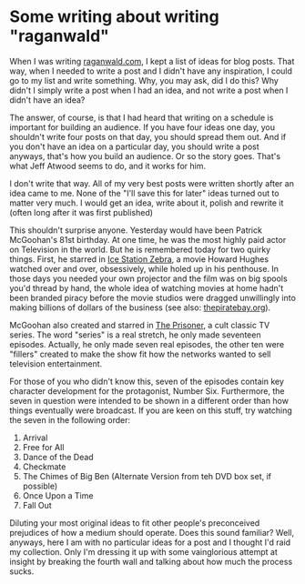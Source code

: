 Some writing about writing "raganwald"
===

When I was writing [raganwald.com](http://raganwald.com), I kept a list of ideas for blog posts. That way, when I needed to write a post and I didn't have any inspiration, I could go to my list and write something. Why, you may ask, did I do this? Why didn't I simply write a post when I had an idea, and not write a post when I didn't have an idea?

The answer, of course, is that I had heard that writing on a schedule is important for building an audience. If you have four ideas one day, you shouldn't write four posts on that day, you should spread them out. And if you don't have an idea on a particular day, you should write a post anyways, that's how you build an audience. Or so the story goes. That's what Jeff Atwood seems to do, and it works for him.

I don't write that way. All of my very best posts were written shortly after an idea came to me. None of the "I'll save this for later" ideas turned out to matter very much. I would get an idea, write about it, polish and rewrite it (often long after it was first published)

This shouldn't surprise anyone. Yesterday would have been Patrick McGoohan's 81st birthday. At one time, he was the most highly paid actor on Television in the world. But he is remembered today for two quirky things. First, he starred in [Ice Station Zebra](http://thepiratebay.org/torrent/4519277/Ice_Station_Zebra-AC3-5.1-DVDRip[Eng]1968.avi), a movie Howard Hughes watched over and over, obsessively, while holed up in his penthouse. In those days you needed your own projector and the film was on big spools you'd thread by hand, the whole idea of watching movies at home hadn't been branded piracy before the movie studios were dragged unwillingly into making billions of dollars of the business (see also: [thepiratebay.org](http://thepiratebay.org/ "Download music, movies, games, software! The Pirate Bay - The world's largest BitTorrent tracker")).

McGoohan also created and starred in [The Prisoner](http://www.amazon.com/gp/product/B000FOQ03C?ie=UTF8&amp;tag=raganwald001-20&amp;linkCode=as2&amp;camp=1789&amp;creative=390957&amp;creativeASIN=B000FOQ03C "Amazon.com: The Prisoner - Complete Series Megaset (40th Anniversary Edition): Patrick McGoohan: Movies &amp; TV"), a cult classic TV series. The word "series" is a real stretch, he only made seventeen episodes. Actually, he only made seven real episodes, the other ten were "fillers" created to make the show fit how the networks wanted to sell television entertainment.

For those of you who didn't know this, seven of the episodes contain key character development for the protagonist, Number Six. Furthermore, the seven in question were intended to be shown in a different order than how things eventually were broadcast. If you are keen on this stuff, try watching the seven in the following order:

1. Arrival
2. Free for All
3. Dance of the Dead
4. Checkmate
5. The Chimes of Big Ben (Alternate Version from teh DVD box set, if possible)
6. Once Upon a Time
7. Fall Out

Diluting your most original ideas to fit other people's preconceived prejudices of how a medium should operate. Does this sound familiar? Well, anyways, here I am with no particular ideas for a post and I thought I'd raid my collection. Only I'm dressing it up with some vainglorious attempt at insight by breaking the fourth wall and talking about how much the process sucks.
